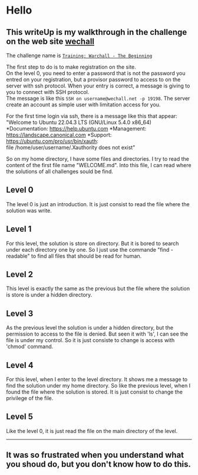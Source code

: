# Hello

## This writeUp is my walkthrough in the challenge on the web site [wechall](http://wechall.net)

The challenge name is [`Training: Warchall - The Beginning`](https://www.wechall.net/challenge/warchall/begins/index.php)

The first step to do is to make registration on the site.  
On the level 0, you need to enter a password that is not the password you entred on your registration,
but a provisor password to access to on the server with ssh protocol.
When your entry is correct, a message is giving to you to connect with SSH protocol.  
The message is like this `SSH on username@wechall.net -p 19198`.
The server create an account as simple user with limitation access for you.

For the first time login via ssh, there is a message like this that appear:
 "Welcome to Ubuntu 22.04.3 LTS (GNU/Linux 5.4.0 x86_64)
    *Documentation:  https://help.ubuntu.com
    *Management:     https://landscape.canonical.com
    *Support:        https://ubuntu.com/pro/usr/bin/xauth:  
    file /home/user/username/.Xauthority does not exist"

So on my home directory, I have some files and directories.
I try to read the content of the first file name "WELCOME.md".
Into this file, I can read where the solutions of all challenges sould be find.

## Level 0

The level 0 is just an introduction. It is just consist to read the file where the solution was write.

## Level 1

For this level, the solution is store on directory. But it is bored to search under each directory one by one.
So I just use the commande "find -readable" to find all files that should be read for human.

## Level 2

This level is exactly the same as the previous but the file where the solution is store is under a hidden directory.

## Level 3

As the previous level the solution is under a hidden directory, but the permission to access to the file is denied.
But seen it with 'ls', I can see the file is under my control. So it is just consiste to change is access with 'chmod' command.

## Level 4

For this level, when I enter to the level directory. It shows me a message to find the solution under my home directory.
So like the previous level, when I found the file where the solution is stored. It is just consist to change the privilege of the file.

## Level 5

Like the level 0, it is just read the file on the main directory of the level.

_____________________________________________________________________________________________________________________
## It was so frustrated when you understand what you shoud do, but you don't know how to do this.
